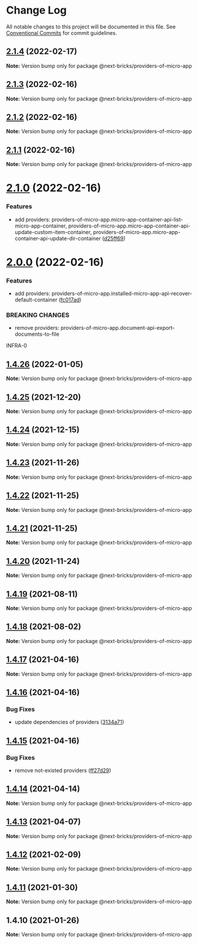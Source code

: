 # Change Log

All notable changes to this project will be documented in this file.
See [Conventional Commits](https://conventionalcommits.org) for commit guidelines.

## [2.1.4](https://github.com/easyops-cn/next-providers/compare/@next-bricks/providers-of-micro-app@2.1.3...@next-bricks/providers-of-micro-app@2.1.4) (2022-02-17)

**Note:** Version bump only for package @next-bricks/providers-of-micro-app

## [2.1.3](https://github.com/easyops-cn/next-providers/compare/@next-bricks/providers-of-micro-app@2.1.2...@next-bricks/providers-of-micro-app@2.1.3) (2022-02-16)

**Note:** Version bump only for package @next-bricks/providers-of-micro-app

## [2.1.2](https://github.com/easyops-cn/next-providers/compare/@next-bricks/providers-of-micro-app@2.1.1...@next-bricks/providers-of-micro-app@2.1.2) (2022-02-16)

**Note:** Version bump only for package @next-bricks/providers-of-micro-app

## [2.1.1](https://github.com/easyops-cn/next-providers/compare/@next-bricks/providers-of-micro-app@2.1.0...@next-bricks/providers-of-micro-app@2.1.1) (2022-02-16)

**Note:** Version bump only for package @next-bricks/providers-of-micro-app

# [2.1.0](https://github.com/easyops-cn/next-providers/compare/@next-bricks/providers-of-micro-app@2.0.0...@next-bricks/providers-of-micro-app@2.1.0) (2022-02-16)

### Features

- add providers: providers-of-micro-app.micro-app-container-api-list-micro-app-container, providers-of-micro-app.micro-app-container-api-update-custom-item-container, providers-of-micro-app.micro-app-container-api-update-dir-container ([d25ff69](https://github.com/easyops-cn/next-providers/commit/d25ff690d51ad0c51cd99283af840d31973d8eab))

# [2.0.0](https://github.com/easyops-cn/next-providers/compare/@next-bricks/providers-of-micro-app@1.4.26...@next-bricks/providers-of-micro-app@2.0.0) (2022-02-16)

### Features

- add providers: providers-of-micro-app.installed-micro-app-api-recover-default-container ([fc017ad](https://github.com/easyops-cn/next-providers/commit/fc017ad1c2b3ec43002f74174e5fc036ae78c2b8))

### BREAKING CHANGES

- remove providers: providers-of-micro-app.document-api-export-documents-to-file

INFRA-0

## [1.4.26](https://github.com/easyops-cn/next-providers/compare/@next-bricks/providers-of-micro-app@1.4.25...@next-bricks/providers-of-micro-app@1.4.26) (2022-01-05)

**Note:** Version bump only for package @next-bricks/providers-of-micro-app

## [1.4.25](https://github.com/easyops-cn/next-providers/compare/@next-bricks/providers-of-micro-app@1.4.24...@next-bricks/providers-of-micro-app@1.4.25) (2021-12-20)

**Note:** Version bump only for package @next-bricks/providers-of-micro-app

## [1.4.24](https://github.com/easyops-cn/next-providers/compare/@next-bricks/providers-of-micro-app@1.4.23...@next-bricks/providers-of-micro-app@1.4.24) (2021-12-15)

**Note:** Version bump only for package @next-bricks/providers-of-micro-app

## [1.4.23](https://github.com/easyops-cn/next-providers/compare/@next-bricks/providers-of-micro-app@1.4.22...@next-bricks/providers-of-micro-app@1.4.23) (2021-11-26)

**Note:** Version bump only for package @next-bricks/providers-of-micro-app

## [1.4.22](https://github.com/easyops-cn/next-providers/compare/@next-bricks/providers-of-micro-app@1.4.21...@next-bricks/providers-of-micro-app@1.4.22) (2021-11-25)

**Note:** Version bump only for package @next-bricks/providers-of-micro-app

## [1.4.21](https://github.com/easyops-cn/next-providers/compare/@next-bricks/providers-of-micro-app@1.4.20...@next-bricks/providers-of-micro-app@1.4.21) (2021-11-25)

**Note:** Version bump only for package @next-bricks/providers-of-micro-app

## [1.4.20](https://github.com/easyops-cn/next-providers/compare/@next-bricks/providers-of-micro-app@1.4.19...@next-bricks/providers-of-micro-app@1.4.20) (2021-11-24)

**Note:** Version bump only for package @next-bricks/providers-of-micro-app

## [1.4.19](https://github.com/easyops-cn/next-providers/compare/@next-bricks/providers-of-micro-app@1.4.18...@next-bricks/providers-of-micro-app@1.4.19) (2021-08-11)

**Note:** Version bump only for package @next-bricks/providers-of-micro-app

## [1.4.18](https://github.com/easyops-cn/next-providers/compare/@next-bricks/providers-of-micro-app@1.4.17...@next-bricks/providers-of-micro-app@1.4.18) (2021-08-02)

**Note:** Version bump only for package @next-bricks/providers-of-micro-app

## [1.4.17](https://github.com/easyops-cn/next-providers/compare/@next-bricks/providers-of-micro-app@1.4.16...@next-bricks/providers-of-micro-app@1.4.17) (2021-04-16)

**Note:** Version bump only for package @next-bricks/providers-of-micro-app

## [1.4.16](https://github.com/easyops-cn/next-providers/compare/@next-bricks/providers-of-micro-app@1.4.15...@next-bricks/providers-of-micro-app@1.4.16) (2021-04-16)

### Bug Fixes

- update dependencies of providers ([3134a71](https://github.com/easyops-cn/next-providers/commit/3134a71758f1ec4e9a0b5423e3f78d39e46bb196))

## [1.4.15](https://github.com/easyops-cn/next-providers/compare/@next-bricks/providers-of-micro-app@1.4.14...@next-bricks/providers-of-micro-app@1.4.15) (2021-04-16)

### Bug Fixes

- remove not-existed providers ([ff27d29](https://github.com/easyops-cn/next-providers/commit/ff27d29da3ac8036c5bd51b5d60f95a882af0604))

## [1.4.14](https://github.com/easyops-cn/next-providers/compare/@next-bricks/providers-of-micro-app@1.4.13...@next-bricks/providers-of-micro-app@1.4.14) (2021-04-14)

**Note:** Version bump only for package @next-bricks/providers-of-micro-app

## [1.4.13](https://github.com/easyops-cn/next-providers/compare/@next-bricks/providers-of-micro-app@1.4.12...@next-bricks/providers-of-micro-app@1.4.13) (2021-04-07)

**Note:** Version bump only for package @next-bricks/providers-of-micro-app

## [1.4.12](https://github.com/easyops-cn/next-providers/compare/@next-bricks/providers-of-micro-app@1.4.11...@next-bricks/providers-of-micro-app@1.4.12) (2021-02-09)

**Note:** Version bump only for package @next-bricks/providers-of-micro-app

## [1.4.11](https://github.com/easyops-cn/next-providers/compare/@next-bricks/providers-of-micro-app@1.4.10...@next-bricks/providers-of-micro-app@1.4.11) (2021-01-30)

**Note:** Version bump only for package @next-bricks/providers-of-micro-app

## 1.4.10 (2021-01-26)

**Note:** Version bump only for package @next-bricks/providers-of-micro-app
